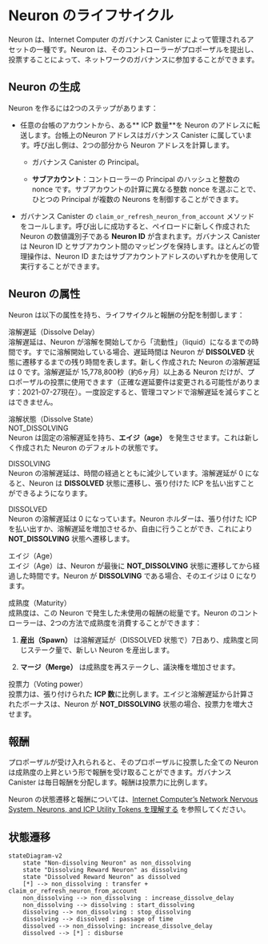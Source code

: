 # Neuron のライフサイクル

Neuron は、Internet Computer のガバナンス Canister によって管理されるアセットの一種です。Neuron は、そのコントローラーがプロポーザルを提出し、投票することによって、ネットワークのガバナンスに参加することができます。

## Neuron の生成

Neuron を作るには2つのステップがあります：

-   任意の台帳のアカウントから、ある** ICP 数量**を Neuron のアドレスに転送します。台帳上のNeuron アドレスはガバナンス Canister に属しています。呼び出し側は、2つの部分から Neuron アドレスを計算します。

    -   ガバナンス Canister の Principal。

    -   **サブアカウント**：コントローラーの Principal のハッシュと整数の nonce です。サブアカウントの計算に異なる整数 nonce を選ぶことで、ひとつの Principal が複数の Neurons を制御することができます。

-   ガバナンス Canister の `claim_or_refresh_neuron_from_account` メソッドをコールします。呼び出しに成功すると、ペイロードに新しく作成された Neuron の数値識別子である **Neuron ID** が含まれます。ガバナンス Canister は Neuron ID とサブアカウント間のマッピングを保持します。ほとんどの管理操作は、Neuron ID またはサブアカウントアドレスのいずれかを使用して実行することができます。

## Neuron の属性

 Neuron は以下の属性を持ち、ライフサイクルと報酬の分配を制御します：

溶解遅延（Dissolve Delay）  
溶解遅延は、Neuron が溶解を開始してから「流動性」（liquid）になるまでの時間です。すでに溶解開始している場合、遅延時間は Neuron が **DISSOLVED** 状態に遷移するまでの残り時間を表します。新しく作成された Neuron の溶解遅延は 0 です。溶解遅延が 15,778,800秒（約6ヶ月）以上ある Neuron だけが、プロポーザルの投票に使用できます（正確な遅延要件は変更される可能性があります：2021-07-27現在）。一度設定すると、管理コマンドで溶解遅延を減らすことはできません。

溶解状態（Dissolve State）  
NOT_DISSOLVING  
Neuron は固定の溶解遅延を持ち、**エイジ（age）** を発生させます。これは新しく作成された Neuron のデフォルトの状態です。

DISSOLVING  
Neuron の溶解遅延は、時間の経過とともに減少しています。溶解遅延が 0 になると、Neuron は **DISSOLVED** 状態に遷移し、張り付けた ICP を払い出すことができるようになります。

DISSOLVED  
Neuron の溶解遅延は 0 になっています。Neuron ホルダーは、張り付けた ICP を払い出すか、溶解遅延を増加させるか、自由に行うことができ、これにより **NOT_DISSOLVING** 状態へ遷移します。

エイジ（Age）  
エイジ（Age）は、Neuron が最後に **NOT_DISSOLVING** 状態に遷移してから経過した時間です。Neuron が **DISSOLVING** である場合、そのエイジは 0 になります。

成熟度（Maturity）  
成熟度は、この Neuron で発生した未使用の報酬の総量です。Neuron のコントローラーは、2つの方法で成熟度を消費することができます：

1.  **産出（Spawn）** は溶解遅延が（DISSOLVED 状態で）7日あり、成熟度と同じステーク量で、新しい Neuron を産出します。

2.  **マージ（Merge）** は成熟度を再ステークし、議決権を増加させます。

投票力（Voting power）  
投票力は、張り付けられた **ICP 数**に比例します。エイジと溶解遅延から計算されたボーナスは、Neuron が **NOT_DISSOLVING** 状態の場合、投票力を増大させます。

## 報酬

プロポーザルが受け入れられると、そのプロポーザルに投票した全ての Neuron は成熟度の上昇という形で報酬を受け取ることができます。ガバナンス Canister は毎日報酬を分配します。報酬は投票力に比例します。

Neuron の状態遷移と報酬については、[Internet Computer’s Network Nervous System, Neurons, and ICP Utility Tokens を理解する](https://medium.com/dfinity/understanding-the-internet-computers-network-nervous-system-neurons-and-icp-utility-tokens-730dab65cae8) を参照してください。

## 状態遷移

    stateDiagram-v2
        state "Non-dissolving Neuron" as non_dissolving
        state "Dissolving Reward Neuron" as dissolving
        state "Dissolved Reward Neuron" as dissolved
        [*] --> non_dissolving : transfer + claim_or_refresh_neuron_from_account
        non_dissolving --> non_dissolving : increase_dissolve_delay
        non_dissolving --> dissolving : start_dissolving
        dissolving --> non_dissolving : stop_dissolving
        dissolving --> dissolved : passage of time
        dissolved --> non_dissolving: increase_dissolve_delay
        dissolved --> [*] : disburse

<!--
# Neuron lifecycle

A neuron is a type of asset managed by the Internet Computer governance canister. Neurons allow their controllers to participate in the governance of the network by submitting and voting on proposals.

## Creating a neuron

Creating a neuron involves 2 steps:

-   Transfer some **amount** of ICPs from any ledger account to the neuron’s address. Neuron address on the ledger that belongs to the Governance canister. The caller computes the neuron address from two parts:

    -   the principal of the Governance canister

    -   the **subaccount** that is itself a hash of the controller’s principal with an integer nonce. One principal can control multiple neurons by picking different integer nonces for the subaccount computation.

-   Call the `claim_or_refresh_neuron_from_account` method of the governance canister. If the call is successful, the payload contains the **neuron ID**, a numeric identifier of the newly created neuron. The governance canister maintains a mapping between neuron IDs and subaccounts. Most management operations can be performed using either the neuron ID or the subaccount address.

## Neuron attributes

A neuron has the following attributes that control its lifecycle and rewards distribution:

Dissolve Delay  
is how long it will take a neuron to become "liquid" once it starts dissolving. If the neuron is already dissolving, the delay indicates the amount of time left before the neuron transitions to the **DISSOLVED** state. The dissolve delay of a newly created neuron is 0. Only neurons with a dissolve delay of at least 15778800 seconds (approx 6 months) can be used to vote on proposals (as of 2021-07-27, the exact delay requirements are subject to change). Once set, the dissolve delay cannot be reduced via management commands.

Dissolve State  
NOT_DISSOLVING  
Neuron has a fixed dissolve delay and accrues **age**. This is the default state of a newly created neuron.

DISSOLVING  
Neuron’s dissolve delay is decreasing with the passage of time. Once the dissolve delay becomes 0, the neuron transitions to the **DISSOLVED** state and the staked ICPs can be disbursed.

DISSOLVED  
Neuron’s dissolve delay is 0. The neuron holder is free to either disburse the staked ICPs or increase the dissolve delay, which will cause a transition to the **NOT_DISSOLVING** state.

Age  
is the amount of time that passed since the last time the neuron transitioned to the **NOT_DISSOLVING** state. If the neuron is **DISSOLVING**, its age is 0.

Maturity  
is the total amount of unspent rewards accrued by this neuron. Neuron’s controller can spend maturity in two ways:

1.  **Spawn** a new neuron with a dissolve delay of seven days and stake equal to the maturity.

2.  **Merge** maturity into the stake, increasing voting power.

Voting power  
is proportional to the **amount** of staked ICPs. Age and dissolve delay multiplicative bonuses increase the voting power if the neuron is in the **NOT_DISSOLVING** state.

## Rewards

Once a proposal is accepted, all the neurons that voted on that proposal receive rewards in form of a maturity increase. The governance canister distributes rewards daily. The rewards are proportional to the voting power.

For more information on neuron state transitions and rewards, see [Understanding the Internet Computer’s Network Nervous System, Neurons, and ICP Utility Tokens](https://medium.com/dfinity/understanding-the-internet-computers-network-nervous-system-neurons-and-icp-utility-tokens-730dab65cae8).

## State transitions

    stateDiagram-v2
        state "Non-dissolving Neuron" as non_dissolving
        state "Dissolving Reward Neuron" as dissolving
        state "Dissolved Reward Neuron" as dissolved
        [*] ==> non_dissolving : transfer + claim_or_refresh_neuron_from_account
        non_dissolving ==> non_dissolving : increase_dissolve_delay
        non_dissolving ==> dissolving : start_dissolving
        dissolving ==> non_dissolving : stop_dissolving
        dissolving ==> dissolved : passage of time
        dissolved ==> non_dissolving: increase_dissolve_delay
        dissolved ==> [*] : disburse

-->
<!--126, 127, 128, 129, 130, 131, 132 の==>はコメントアウトの関係からーー＞（敢えて全角にしています）にしています-->